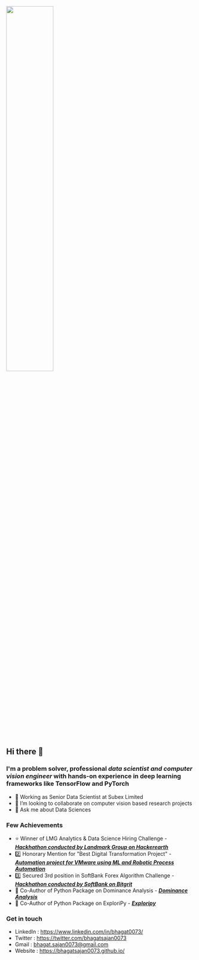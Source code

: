 <img src="https://media-exp1.licdn.com/dms/image/C5116AQFY2R13AXUKrw/profile-displaybackgroundimage-shrink_350_1400/0?e=1600905600&v=beta&t=rlSXWwUqEZNXgucVmSwJHUc6LcXmVFP-xSgvKzBmHQc" style="height:50%">

## Hi there 👋

### I'm a problem solver, professional ***data scientist and computer vision engineer*** with hands-on experience in deep learning frameworks like TensorFlow and PyTorch

- 🔭 Working as Senior Data Scientist at Subex Limited 
- 👯 I’m looking to collaborate on computer vision based research projects
- 💬 Ask me about Data Sciences

### Few Achievements

- 	⭐ Winner of LMG Analytics & Data Science Hiring Challenge - <a href="https://www.hackerearth.com/challenges/hiring/LMG-analytics-data-science-hiring-challenge/leaderboard/max-customer-classification-to-shop-in-a-new-store/">***Hackhathon conducted by Landmark Group on Hackerearth***</a>
- 	2️⃣ Honorary Mention for "Best Digital Transformation Project" - <a href="https://www.processexcellencenetwork.com/events-opexweek/opex-awards">***Automation project for VMware using ML and Robotic Process Automation***</a>
- 	3️⃣ Secured 3rd position in SoftBank Forex Algorithm Challenge - <a href="https://competition.bitgrit.net/competition/3">***Hackhathon conducted by SoftBank on Bitgrit***</a>
- 	👨 Co-Author of Python Package on Dominance Analysis - <a href="https://dominance-analysis.github.io/dominance-analysis/">***Dominance Analysis***</a>
- 	👨 Co-Author of Python Package on ExploriPy - <a href="https://pypi.org/project/ExploriPy/">***Exploripy***</a>

### Get in touch

- LinkedIn : https://www.linkedin.com/in/bhagat0073/
- Twitter  : https://twitter.com/bhagatsajan0073
- Gmail    : bhagat.sajan0073@gmail.com
- Website  : https://bhagatsajan0073.github.io/
